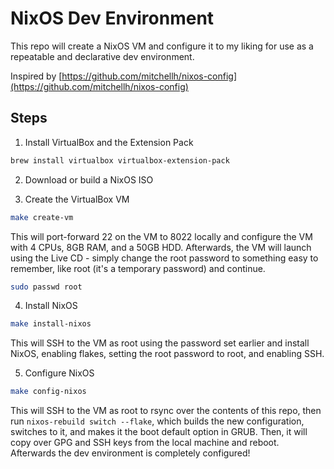 # NixOS Dev Environment

This repo will create a NixOS VM and configure it to my liking for use as a repeatable and declarative dev environment.

Inspired by [https://github.com/mitchellh/nixos-config](https://github.com/mitchellh/nixos-config)

## Steps

1. Install VirtualBox and the Extension Pack

```bash
brew install virtualbox virtualbox-extension-pack
```

2. Download or build a NixOS ISO

3. Create the VirtualBox VM

```bash
make create-vm
```

This will port-forward 22 on the VM to 8022 locally and configure the VM with 4 CPUs, 8GB RAM, and a 50GB HDD. Afterwards, the VM will launch using the Live CD - simply change the root password to something easy to remember, like root (it's a temporary password) and continue.

```bash
sudo passwd root
```

4. Install NixOS

```bash
make install-nixos
```

This will SSH to the VM as root using the password set earlier and install NixOS, enabling flakes, setting the root password to root, and enabling SSH.

5. Configure NixOS

```bash
make config-nixos
```

This will SSH to the VM as root to rsync over the contents of this repo, then run `nixos-rebuild switch --flake`, which builds the new configuration, switches to it, and makes it the boot default option in GRUB. Then, it will copy over GPG and SSH keys from the local machine and reboot. Afterwards the dev environment is completely configured!
